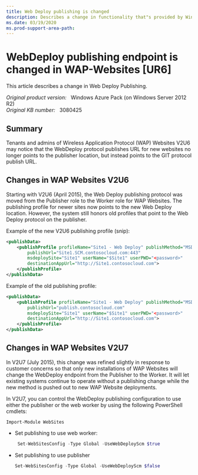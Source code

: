 ```yaml
---
title: Web Deploy publishing is changed
description: Describes a change in functionality that"s provided by Windows Azure Pack.
ms.date: 03/19/2020
ms.prod-support-area-path:
---
```

# WebDeploy publishing endpoint is changed in WAP-Websites [UR6]

This article describes a change in Web Deploy Publishing.

_Original product version:_ &nbsp; Windows Azure Pack (on Windows Server 2012 R2)  
_Original KB number:_ &nbsp; 3080425

## Summary

Tenants and admins of Wireless Application Protocol (WAP) Websites V2U6 may notice that the WebDeploy protocol publishes URL for new websites no longer points to the publisher location, but instead points to the GIT protocol publish URL.

## Changes in WAP Websites V2U6

Starting with V2U6 (April 2015), the Web Deploy publishing protocol was moved from the Publisher role to the Worker role for WAP Websites. The publishing profile for newer sites now points to the new Web Deploy location. However, the system still honors old profiles that point to the Web Deploy protocol on the publisher.

Example of the new V2U6 publishing profile (snip):

```xml
<publishData>
    <publishProfile profileName="Site1 - Web Deploy" publishMethod="MSDeploy"
        publishUrl="Site1.SCM.contosocloud.com:443"
        msdeploySite="Site1" userName="$Site1" userPWD="<password>"
        destinationAppUrl="http://Site1.contosocloud.com">
    </publishProfile>
</publishData>
```

Example of the old publishing profile:

```xml
<publishData>
    <publishProfile profileName="Site1 - Web Deploy" publishMethod="MSDeploy"
        publishUrl="publish.contosocloud.com"
        msdeploySite="Site1" userName="$Site1" userPWD="<password>"
        destinationAppUrl="http://Site1.contosocloud.com">
    </publishProfile>
</publishData>
```

## Changes in WAP Websites V2U7

In V2U7 (July 2015), this change was refined slightly in response to customer concerns so that only new installations of WAP Websites will change the WebDeploy endpoint from the Publisher to the Worker. It will let existing systems continue to operate without a publishing change while the new method is pushed out to new WAP Website deployments.  

In V2U7, you can control the WebDeploy publishing configuration to use either the publisher or the web worker by using the following PowerShell cmdlets:

```console
Import-Module WebSites
```

- Set publishing to use web worker:

   ```powershell
    Set-WebSitesConfig -Type Global -UseWebDeployScm $true
    ```

- Set publishing to use publisher

    ```powershell
    Set-WebSitesConfig -Type Global -UseWebDeployScm $false
    ```
